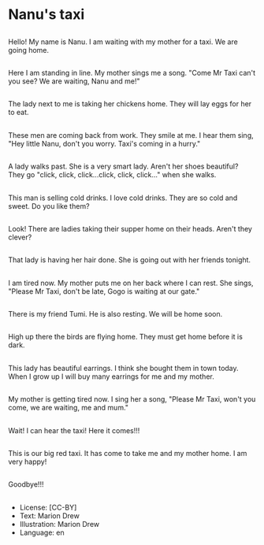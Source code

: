 # Nanu's taxi

##
Hello! My name is Nanu. I am waiting with my mother for a
taxi. We are going home.

##
Here I am standing in line. My mother sings me a song.
"Come Mr Taxi can't you see? We are waiting, Nanu and me!"

##
The lady next to me is taking her chickens home. They will
lay eggs for her to eat.

##
These men are coming back from work. They smile at me. I
hear them sing, "Hey little Nanu, don't you worry. Taxi's
coming in a hurry."

##
A lady walks past. She is a very smart lady. Aren't her shoes
beautiful? They go "click, click, click...click, click, click..."
when she walks.

##
This man is selling cold drinks. I love cold drinks. They are so
cold and sweet. Do you like them?

##
Look! There are ladies taking their supper home on their
heads. Aren't they clever?

##
That lady is having her hair done. She is going out with her
friends tonight.

##
I am tired now. My mother puts me on her back where I can
rest. She sings, "Please Mr Taxi, don't be late, Gogo is
waiting at our gate."

##
There is my friend Tumi. He is also resting. We will be home
soon.

##
High up there the birds are flying home. They must get home
before it is dark.

##
This lady has beautiful earrings. I think she bought them in
town today. When I grow up I will buy many earrings for me
and my mother.

##
My mother is getting tired now. I sing her a song, "Please Mr
Taxi, won't you come, we are waiting, me and mum."

##
Wait! I can hear the taxi! Here it comes!!!

##
This is our big red taxi. It has come to take me and my
mother home. I am very happy!

##
Goodbye!!!

##
* License: [CC-BY]
* Text: Marion Drew
* Illustration: Marion Drew
* Language: en
